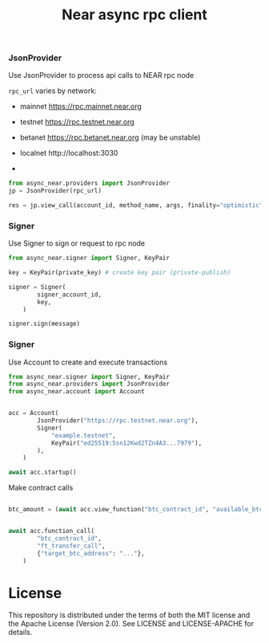 <h1 align="center">
Near async rpc client
</h1><br>



### JsonProvider

Use JsonProvider to process api calls to NEAR rpc node

`rpc_url` varies by network:

- mainnet https://rpc.mainnet.near.org
- testnet https://rpc.testnet.near.org
- betanet https://rpc.betanet.near.org (may be unstable)
- localnet http://localhost:3030

- 


```python
from async_near.providers import JsonProvider
jp = JsonProvider(rpc_url)

res = jp.view_call(account_id, method_name, args, finality="optimistic")
```


### Signer

Use Signer to sign or request to rpc node
    
```python
from async_near.signer import Signer, KeyPair

key = KeyPair(private_key) # create key pair (private-publish)

signer = Signer(
        signer_account_id,
        key,
    )

signer.sign(message)
```


### Signer

Use Account to create and execute transactions
    
```python
from async_near.signer import Signer, KeyPair
from async_near.providers import JsonProvider
from async_near.account import Account


acc = Account(
        JsonProvider("https://rpc.testnet.near.org"),
        Signer(
            "example.testnet",
            KeyPair("ed25519:5sn12Kwd2TZn4A3...7979"),
        ),
    )

await acc.startup()
```

Make contract calls

```python

btc_amount = (await acc.view_function("btc_contract_id", "available_btc", {}))["result"]


await acc.function_call(
        "btc_contract_id",
        "ft_transfer_call",
        {"target_btc_address": "..."},
    )
```




# License

This repository is distributed under the terms of both the MIT license and the Apache License (Version 2.0). See LICENSE and LICENSE-APACHE for details.